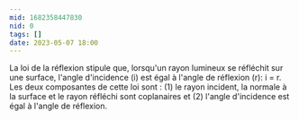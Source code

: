 ```yaml
---
mid: 1682358447830
nid: 0
tags: []
date: 2023-05-07 18:00
---
```


La loi de la réflexion stipule que, lorsqu'un rayon lumineux se réfléchit sur une surface, l'angle d'incidence (i) est égal à l'angle de réflexion (r): i = r. Les deux composantes de cette loi sont : (1) le rayon incident, la normale à la surface et le rayon réfléchi sont coplanaires et (2) l'angle d'incidence est égal à l'angle de réflexion.
